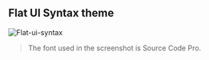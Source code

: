 ## Flat UI Syntax theme

![Flat-ui-syntax]()

> The font used in the screenshot is Source Code Pro.
